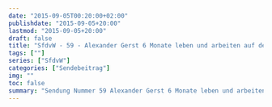 ```yaml
---
date: "2015-09-05T00:20:00+02:00"
publishdate: "2015-09-05+20:00"
lastmod: "2015-09-05+20:00"
draft: false
title: "SfdvW - 59 - Alexander Gerst 6 Monate leben und arbeiten auf der ISS Re Publica 2015"
tags: [""]
series: ["SfdvW"]
categories: ["Sendebeitrag"]
img: ""
toc: false
summary: "Sendung Nummer 59 Alexander Gerst 6 Monate leben und arbeiten auf der ISS Re Publica 2015"
---
```


<div id="example"></div>
<script src="https://cdn.podlove.org/web-player/embed.js"></script>
<script>
  podlovePlayer('#example', '/blog/sfdvw59.json');
</script>
